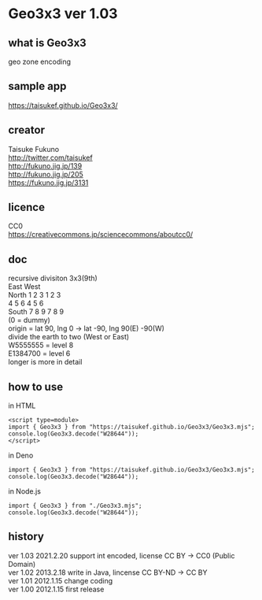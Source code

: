 Geo3x3 ver 1.03
======

## what is Geo3x3
geo zone encoding

## sample app
https://taisukef.github.io/Geo3x3/  

## creator
Taisuke Fukuno  
http://twitter.com/taisukef  
http://fukuno.jig.jp/139  
http://fukuno.jig.jp/205  
https://fukuno.jig.jp/3131  

## licence
CC0  
https://creativecommons.jp/sciencecommons/aboutcc0/  

## doc
recursive divisiton 3x3(9th)  
			East  West  
	North 1 2 3 1 2 3  
			4 5 6 4 5 6  
	South 7 8 9 7 8 9  
	(0 = dummy)  
	origin = lat 90, lng 0 -> lat -90, lng 90(E) -90(W)  
divide the earth to two (West or East)  
	W5555555 = level 8  
	E1384700 = level 6  
	longer is more in detail  

## how to use

in HTML
```
<script type=module>
import { Geo3x3 } from "https://taisukef.github.io/Geo3x3/Geo3x3.mjs";
console.log(Geo3x3.decode("W28644"));
</script>
```

in Deno
```
import { Geo3x3 } from "https://taisukef.github.io/Geo3x3/Geo3x3.mjs";
console.log(Geo3x3.decode("W28644"));
```

in Node.js
```
import { Geo3x3 } from "./Geo3x3.mjs";
console.log(Geo3x3.decode("W28644"));
```


## history
ver 1.03 2021.2.20 support int encoded, license CC BY -> CC0 (Public Domain)  
ver 1.02 2013.2.18 write in Java, lincense CC BY-ND -> CC BY  
ver 1.01 2012.1.15 change coding  
ver 1.00 2012.1.15 first release  
